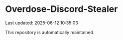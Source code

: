 # Overdose-Discord-Stealer

Last updated: 2025-06-12 10:35:03

This repository is automatically maintained.

